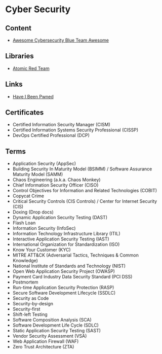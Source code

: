 # Cyber Security

<!--
https://app.pluralsight.com/library/cou rses/allthetalks-session-43/table-of-contents

https://app.pluralsight.com/library/courses/enabling-security-governance-compliance-devsecops/table-of-contents
https://app.pluralsight.com/library/courses/vulnerability-management-big-picture/table-of-contents
https://app.pluralsight.com/library/courses/allthetalks-session-29/table-of-contents
https://app.pluralsight.com/library/courses/security-architecture-design-big-picture/table-of-contents
https://app.pluralsight.com/library/courses/zero-trust-architecture-getting-started/table-of-contents
https://app.pluralsight.com/library/courses/devsecops-big-picture/table-of-contents
https://app.pluralsight.com/library/courses/cyber-security-essentials/table-of-contents
https://app.pluralsight.com/library/courses/devops-foundations-security-devsecops/table-of-contents
https://app.pluralsight.com/library/courses/performing-devsecops-automated-security-testing/table-of-contents
https://app.pluralsight.com/library/courses/allthetalks-session-52/table-of-contents
https://app.pluralsight.com/library/courses/soar-big-picture/table-of-contents

https://linkedin.com/learning/paths/get-ahead-in-devsecops
https://linkedin.com/learning/search?entityType=COURSE&keywords=DevSecOps

https://linkedin.com/learning/devsecops-automated-security-testing/welcome
https://linkedin.com/learning/security-testing-essential-training/the-importance-of-security-testing
https://linkedin.com/learning/python-pen-testing-aws/using-python-to-test-for-cloud-deployment-weaknesses-through-pen-testing

https://github.com/ashemery/exploitation-course
https://github.com/ossf
https://github.com/cisagov/RedEye
-->

## Content

- [Awesome Cybersecurity Blue Team Awesome](https://github.com/fabacab/awesome-cybersecurity-blueteam)

## Libraries

- [Atomic Red Team](https://github.com/redcanaryco/atomic-red-team)

## Links

- [Have I Been Pwned](https://haveibeenpwned.com/)

## Certificates

- Certified Information Security Manager (CISM)
- Certified Information Systems Security Professional (CISSP)
- DevOps Certified Professional (DCP)

## Terms

- Application Security (AppSec)
- Building Security In Maturity Model (BSIMM) / Software Assurance Maturity Model (SAMM)
- Chaos Engineering (a.k.a. Chaos Monkey)
- Chief Information Security Officer (CISO)
- Control Objectives for Information and Related Technologies (COBIT)
- Copycat Crime
- Critical Security Controls (CIS Controls) / Center for Internet Security (CIS)
- Doxing (Drop docs)
- Dynamic Application Security Testing (DAST)
- Flash Loan
- Information Security (InfoSec)
- Information Technology Infrastructure Library (ITIL)
- Interactive Application Security Testing (IAST)
- International Organization for Standardization (ISO)
- Know Your Customer (KYC)
- MITRE ATT&CK (Adversarial Tactics, Techniques & Common Knowledge)
- National Institute of Standards and Technology (NIST)
- Open Web Application Security Project (OWASP)
- Payment Card Industry Data Security Standard (PCI DSS)
- Postmortem
- Run-time Application Security Protection (RASP)
- Secure Software Development Lifecycle (SSDLC)
- Security as Code
- Security-by-design
- Security-first
- Shift-left Testing
- Software Composition Analysis (SCA)
- Software Development Life Cycle (SDLC)
- Static Application Security Testing (SAST)
- Vendor Security Assessment (VSA)
- Web Application Firewall (WAF)
- Zero Trust Architecture (ZTA)
